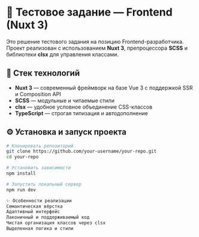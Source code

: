 # 🚀 Тестовое задание — Frontend (Nuxt 3)

Это решение тестового задания на позицию Frontend-разработчика. Проект реализован с использованием **Nuxt 3**, препроцессора **SCSS** и библиотеки **clsx** для управления классами.

## 🔧 Стек технологий

- **Nuxt 3** — современный фреймворк на базе Vue 3 с поддержкой SSR и Composition API  
- **SCSS** — модульные и читаемые стили  
- **clsx** — удобное условное объединение CSS-классов  
- **TypeScript** — строгая типизация и автодополнение  

## ⚙️ Установка и запуск проекта

```bash
# Клонировать репозиторий
git clone https://github.com/your-username/your-repo.git
cd your-repo

# Установить зависимости
npm install

# Запустить локальный сервер
npm run dev

✨ Особенности реализации
Семантическая вёрстка
Адаптивный интерфейс
Лаконичный и поддерживаемый код
Чистая организация классов через clsx
Выделенная логика и стили
